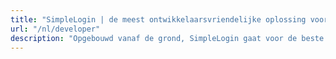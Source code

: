 ```yaml
---
title: "SimpleLogin | de meest ontwikkelaarsvriendelijke oplossing voor sociale logins"
url: "/nl/developer"
description: "Opgebouwd vanaf de grond, SimpleLogin gaat voor de beste ervaring voor ontwikkelaars."
---
```


